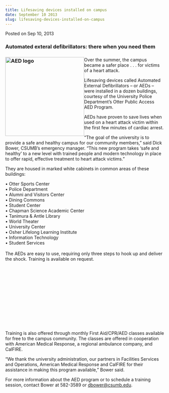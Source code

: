```yaml
---
title: Lifesaving devices installed on campus
date: September 10 2013
slug: lifesaving-devices-installed-on-campus
---
```


    

<span class="date">Posted on Sep 10, 2013 </span>

<h3>Automated exteral defibrillators: there when you need them</h3>
<h3><img alt="AED logo" src="https://news.csumb.edu/sites/default/files/65/attachments/news/images/aed_logo.jpg" style="float:left; width:250px; height:250px"/></h3>
<p>Over the summer, the campus became a safer place . . . for
victims of a heart attack.</p>
<p>Lifesaving devices called Automated External Defibrillators &#x2013; or
AEDs &#x2013; were installed in a dozen buildings, courtesy of the
University Police Department&#x2019;s Otter Public Access AED Program.</p>
<p>AEDs have proven to save lives when used on a heart attack
victim within the first few minutes of cardiac arrest.</p>
<p>&#x201C;The goal of the university is to provide a safe and healthy
campus for our community members,&#x201D; said Dick Bower, CSUMB&#x2019;s
emergency manager. &#x201C;This new program takes &#x2018;safe and healthy&#x2019; to a
new level with trained people and modern technology in place to
offer rapid, effective treatment to heart attack victims.&#x201D;</p>
<p>They are housed in marked white cabinets in common areas of
these buildings:</p>
<p>&#x2022; Otter Sports Center<br>
&#x2022; Police Department<br>
&#x2022; Alumni and Visitors Center<br>
&#x2022; Dining Commons<br>
&#x2022; Student Center<br>
&#x2022; Chapman Science Academic Center<br>
&#x2022; Tanimura &amp; Antle Library<br>
&#x2022; World Theater<br>
&#x2022; University Center<br>
&#x2022; Osher Lifelong Learning Institute<br>
&#x2022; Information Technology<br>
&#x2022; Student Services<br>
<br>
The AEDs are easy to use, requiring only three steps to hook up and
deliver the shock. Training is available on request.</br></br></br></br></br></br></br></br></br></br></br></br></br></p>
<p>Training is also offered through monthly First Aid/CPR/AED
classes available for free to the campus community. The classes are
offered in cooperation with American Medical Response, a regional
ambulance company, and CalFIRE.</p>
<p>&#x201C;We thank the university administration, our partners in
Facilities Services and Operations, American Medical Response and
CalFIRE for their assistance in making this program available,&#x201D;
Bower said.</p>
<p>For more information about the AED program or to schedule a
training session, contact Bower at 582-3589 or <a href="mailto:dbower@csumb.edu">dbower@csumb.edu</a>.</p>
<p><br>
&#xA0;</br></p>

 

 
